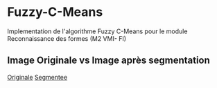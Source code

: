 # Fuzzy-C-Means
Implementation de l'algorithme Fuzzy C-Means pour le module Reconnaissance des formes (M2 VMI- FI)

## Image Originale vs Image après segmentation

[Originale](https://github.com/Malekbennabi3/Fuzzy-C-Means/blob/main/milky-way-nvg.jpg)
[Segmentee](https://github.com/Malekbennabi3/Fuzzy-C-Means/blob/main/Images%20segmentees/segmentation_iter_11.png)
